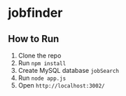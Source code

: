 # jobfinder
## How to Run
1. Clone the repo
2. Run `npm install`
3. Create MySQL database `jobSearch`
4. Run `node app.js`
5. Open `http://localhost:3002/`


